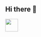 ## Hi there 👋


<img loading="lazy" src="https://cdn.jsdelivr.net/gh/devicons/devicon/icons/git/git-original.svg" width="40" height="40"/>
